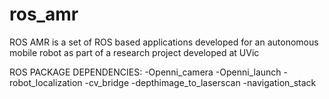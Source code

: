 # ros_amr
ROS AMR is a set of ROS based applications developed for an autonomous mobile robot as part of a research project developed at UVic

ROS PACKAGE DEPENDENCIES:
-Openni_camera
-Openni_launch
-robot_localization
-cv_bridge
-depthimage_to_laserscan
-navigation_stack
